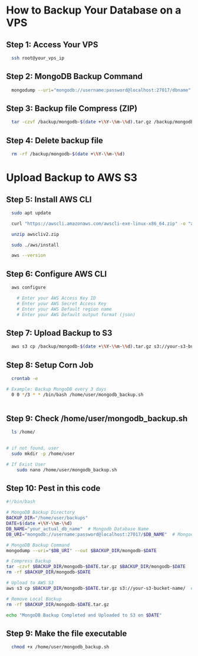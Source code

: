 
# How to Backup Your Database on a VPS


## Step 1: Access Your VPS
```bash
  ssh root@your_vps_ip
```


## Step 2: MongoDB Backup Command
```bash
  mongodump --uri="mongodb://username:password@localhost:27017/dbname" --out /backup/mongodb-$(date +\%Y-\%m-\%d) # change username, password, dbname
```


## Step 3: Backup file Compress (ZIP)
```bash
  tar -czvf /backup/mongodb-$(date +\%Y-\%m-\%d).tar.gz /backup/mongodb-$(date +\%Y-\%m-\%d)
```



## Step 4: Delete backup file
```bash
  rm -rf /backup/mongodb-$(date +\%Y-\%m-\%d)
```




# Upload Backup to AWS S3

## Step 5: Install AWS CLI
```bash
  sudo apt update

  curl "https://awscli.amazonaws.com/awscli-exe-linux-x86_64.zip" -o "awscliv2.zip"

  unzip awscliv2.zip

  sudo ./aws/install

  aws --version
```


## Step 6: Configure AWS CLI
```bash
  aws configure

    # Enter your AWS Access Key ID
    # Enter your AWS Secret Access Key
    # Enter your AWS Default region name
    # Enter your AWS Default output format (json)
```


## Step 7: Upload Backup to S3
```bash
  aws s3 cp /backup/mongodb-$(date +\%Y-\%m-\%d).tar.gz s3://your-s3-bucket-name/ # change your-s3-bucket-name
```


## Step 8: Setup Corn Job
```bash
  crontab -e

# Example: Backup MongoDB every 3 days
  0 0 */3 * * /bin/bash /home/user/mongodb_backup.sh
  
```


## Step 9: Check /home/user/mongodb_backup.sh
```bash
  ls /home/
  

# if not found, user
  sudo mkdir -p /home/user

# If Exist User
    sudo nano /home/user/mongodb_backup.sh
```


## Step 10: Pest in this code
```bash
#!/bin/bash

# MongoDB Backup Directory
BACKUP_DIR="/home/user/backups"
DATE=$(date +\%Y-\%m-\%d)
DB_NAME="your_actual_db_name"  # Mongodb Database Name
DB_URI="mongodb://username:password@localhost:27017/$DB_NAME"  # Mongodb URI with username, password, and database name

# MongoDB Backup Command
mongodump --uri="$DB_URI" --out $BACKUP_DIR/mongodb-$DATE 

# Compress Backup
tar -czvf $BACKUP_DIR/mongodb-$DATE.tar.gz $BACKUP_DIR/mongodb-$DATE
rm -rf $BACKUP_DIR/mongodb-$DATE

# Upload to AWS S3
aws s3 cp $BACKUP_DIR/mongodb-$DATE.tar.gz s3://your-s3-bucket-name/  # S3 bucket name

# Remove Local Backup
rm -rf $BACKUP_DIR/mongodb-$DATE.tar.gz

echo "MongoDB Backup Completed and Uploaded to S3 on $DATE"
```



## Step 9: Make the file executable
```bash
  chmod +x /home/user/mongodb_backup.sh
```